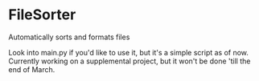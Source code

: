 # FileSorter
 Automatically sorts and formats files

 Look into main.py if you'd like to use it, but it's a simple script as of now.
 Currently working on a supplemental project, but it won't be done 'till the end of March.
